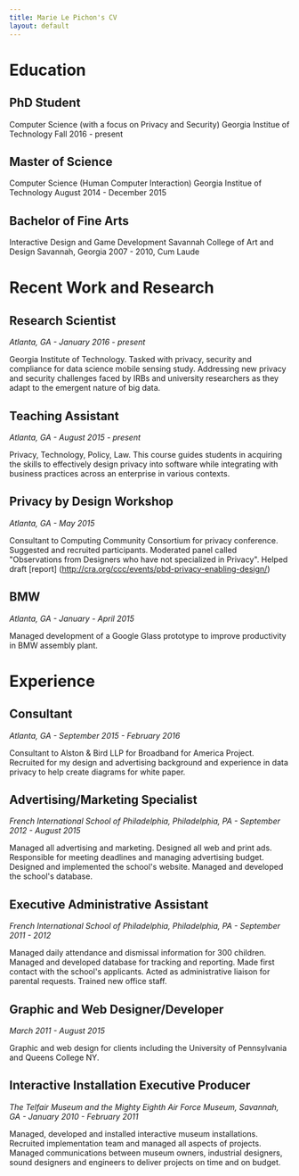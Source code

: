 ```yaml
---
title: Marie Le Pichon's CV
layout: default
---
```


# Education

## PhD Student
Computer Science (with a focus on Privacy and Security)
Georgia Institue of Technology
Fall 2016 - present

## Master of Science
Computer Science (Human Computer Interaction)
Georgia Institue of Technology
August 2014 - December 2015

## Bachelor of Fine Arts
Interactive Design and Game Development
Savannah College of Art and Design
Savannah, Georgia 2007 - 2010, Cum Laude


# Recent Work and Research

## Research Scientist
_Atlanta, GA - January 2016 - present_

Georgia Institute of Technology. Tasked with privacy, security and compliance for data science mobile sensing study. Addressing new privacy and security challenges faced by IRBs and university researchers as they adapt to the emergent nature of big data.

## Teaching Assistant
_Atlanta, GA - August 2015 - present_

Privacy, Technology, Policy, Law.
This course guides students in acquiring the skills to effectively design privacy into software while integrating with business practices across an enterprise in various contexts.

## Privacy by Design Workshop
_Atlanta, GA - May 2015_

Consultant to Computing Community Consortium for privacy conference. Suggested and recruited participants. Moderated panel called "Observations from Designers who have not specialized in Privacy". Helped draft [report] (http://cra.org/ccc/events/pbd-privacy-enabling-design/)

## BMW
_Atlanta, GA - January - April 2015_

Managed development of a Google Glass prototype to improve productivity in BMW assembly plant.


# Experience

## Consultant
_Atlanta, GA - September 2015 - February 2016_

Consultant to Alston & Bird LLP for Broadband for America Project. Recruited for my design and advertising background and experience in data privacy to help create diagrams for white paper.

## Advertising/Marketing Specialist
_French International School of Philadelphia, Philadelphia, PA - September 2012 - August 2015_

Managed all advertising and marketing. Designed all web and print ads. Responsible for meeting deadlines and managing advertising budget. Designed and implemented the school's website. Managed and developed the school's database.

## Executive Administrative Assistant
_French International School of Philadelphia, Philadelphia, PA - September 2011 - 2012_

Managed daily attendance and dismissal information for 300 children. Managed and developed database for tracking and reporting. Made first contact with the school's applicants. Acted as administrative liaison for parental requests. Trained new office staff.

## Graphic and Web Designer/Developer
_March 2011 - August 2015_

Graphic and web design for clients including the University of Pennsylvania and Queens College NY.

## Interactive Installation Executive Producer
_The Telfair Museum and the Mighty Eighth Air Force Museum, Savannah, GA - January 2010 - February 2011_

Managed, developed and installed interactive museum installations. Recruited implementation team and managed all aspects of projects. Managed communications between museum owners, industrial designers, sound designers and engineers to deliver projects on time and on budget.
